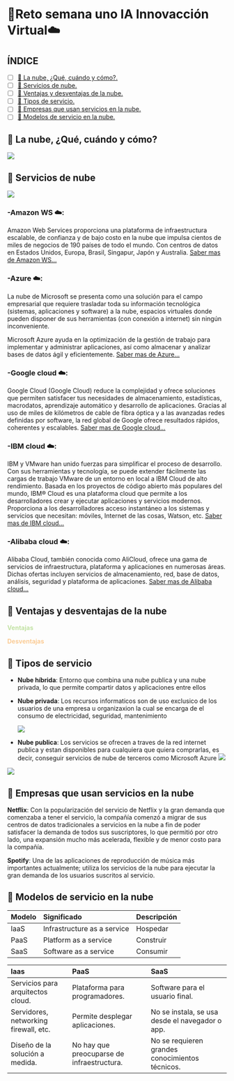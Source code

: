 # 🤖**Reto semana uno IA Innovacción Virtual**☁️

## ÍNDICE
* [ ] [👾 La nube, ¿Qué, cuándo y cómo?.](#-La-nube-qué-cuándo-y-cómo)
* [ ] [👾 Servicios de nube.](#-Servicios-de-nube)
* [ ] [👾 Ventajas y desventajas de la nube.](#-Ventajas-y-desventajas-de-la-nube)
* [ ] [👾 Tipos de servicio.](#-Tipos-de-servicio)
* [ ] [👾 Empresas que usan servicios en la nube.](#-Empresas-que-usan-servicios-en-la-nube)
* [ ] [👾 Modelos de servicio en la nube.](#-Modelos-de-servicio-en-la-nube)

## 👾 La nube, ¿Qué, cuándo y cómo?
![](./Images/cloud_c.jpg)

## 👾 Servicios de nube
![](./Images/clouds.png)
### -Amazon WS ☁️:
Amazon Web Services proporciona una plataforma de infraestructura escalable, de confianza y de bajo costo en la nube que impulsa cientos de miles de negocios de 190 países de todo el mundo. Con centros de datos en Estados Unidos, Europa, Brasil, Singapur, Japón y Australia.
[Saber mas de Amazon WS...](https://aws.amazon.com/es/)

### -Azure ☁️:
La nube de Microsoft se presenta como una solución para el campo empresarial que requiere trasladar toda su información tecnológica (sistemas, aplicaciones y software) a la nube, espacios virtuales donde pueden disponer de sus herramientas (con conexión a internet) sin ningún inconveniente.

Microsoft Azure ayuda en la optimización de la gestión de trabajo para implementar y administrar aplicaciones, así como almacenar y analizar bases de datos ágil y eficientemente.
[Saber mas de Azure...](https://azure.microsoft.com/es-mx/free/)

### -Google cloud ☁️:
Google Cloud (Google Cloud) reduce la complejidad y ofrece soluciones que permiten satisfacer tus necesidades de almacenamiento, estadísticas, macrodatos, aprendizaje automático y desarrollo de aplicaciones. Gracias al uso de miles de kilómetros de cable de fibra óptica y a las avanzadas redes definidas por software, la red global de Google ofrece resultados rápidos, coherentes y escalables.
[Saber mas de Google cloud...](https://cloud.google.com/)

### -IBM cloud ☁️:
IBM y VMware han unido fuerzas para simplificar el proceso de desarrollo. Con sus herramientas y tecnología, se puede extender fácilmente las cargas de trabajo VMware de un entorno en local a IBM Cloud de alto rendimiento. Basada en los proyectos de código abierto más populares del mundo, IBM® Cloud es una plataforma cloud que permite a los desarrolladores crear y ejecutar aplicaciones y servicios modernos. Proporciona a los desarrolladores acceso instantáneo a los sistemas y servicios que necesitan: móviles, Internet de las cosas, Watson, etc. 
[Saber mas de IBM cloud...](https://www.ibm.com/mx-es/cloud)

### -Alibaba cloud ☁️:
Alibaba Cloud, también conocida como AliCloud, ofrece una gama de servicios de infraestructura, plataforma y aplicaciones en numerosas áreas. Dichas ofertas incluyen servicios de almacenamiento, red, base de datos, análisis, seguridad y plataforma de aplicaciones.
[Saber mas de Alibaba cloud...](https://us.alibabacloud.com/)

## 👾 Ventajas y desventajas de la nube
<span style="color:#C2E2A3">**Ventajas**</span>

<span style="color:#FBCC96">**Desventajas** </span>
## 👾 Tipos de servicio


- **Nube híbrida**: Entorno que combina una nube publica y una nube privada, lo que permite compartir datos y aplicaciones entre ellos
        

* **Nube privada**: Los recursos informaticos son de uso exclusico de los usuarios de una empresa u organizaxion la cual se encarga de el consumo de electricidad, seguridad, mantenimiento

    ![](./Images/ibm.png)

 + **Nube publica**: Los servicios se ofrecen a traves de la red internet publica y estan disponibles para cualquiera que quiera comprarlas, es decir, conseguir servicios de nube de terceros como Microsoft Azure
        ![](./Images/public.jpg)

 ![](./Images/memingo.jpg)

## 👾 Empresas que usan servicios en la nube

**Netflix**: Con la popularización del servicio de Netflix y la gran demanda que comenzaba a tener el servicio, la compañía comenzó a migrar de sus centros de datos tradicionales a servicios en la nube a fin de poder satisfacer la demanda de todos sus suscriptores, lo que permitió por otro lado, una expansión mucho más acelerada, flexible y de menor costo para la compañía. 

**Spotify**: Una de las aplicaciones de reproducción de música más importantes actualmente; utiliza los servicios de la nube para ejecutar la gran demanda de los usuarios suscritos al servicio.

## 👾 Modelos de servicio en la nube

| Modelo | Significado                 | Descripción |
| :---   | :---                        | :---        |
| IaaS   | Infrastructure as a service | Hospedar    |
| PaaS   | Platform as a service       | Construir   |
| SaaS   | Software as a service       | Consumir    |

| Iaas                                  | PaaS                                       | SaaS                                            |
| :---                                  | :---                                       | :---                                            |
| Servicios para arquitectos cloud.     | Plataforma para programadores.             | Software para el usuario final.                 |
| Servidores, networking firewall, etc. | Permite desplegar aplicaciones.            | No se instala, se usa desde el navegador o app. |
| Diseño de la solución a medida.       | No hay que preocuparse de infraestructura. | No se requieren grandes conocimientos técnicos. |